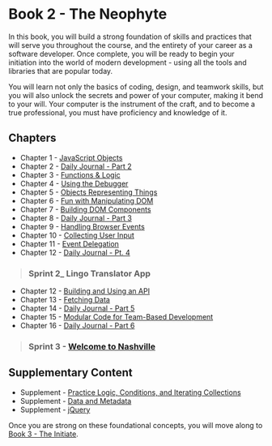 # Book 2 - The Neophyte

In this book, you will build a strong foundation of skills and practices that will serve you throughout the course, and the entirety of your career as a software developer. Once complete, you will be ready to begin your initiation into the world of modern development - using all the tools and libraries that are popular today.

You will learn not only the basics of coding, design, and teamwork skills, but you will also unlock the secrets and power of your computer, making it bend to your will. Your computer is the instrument of the craft, and to become a true professional, you must have proficiency and knowledge of it.

## Chapters

* Chapter 1 - [JavaScript Objects](./chapters/JS_OBJECTS.md)
* Chapter 2 - [Daily Journal - Part 2](./chapters/DAILY_JOURNAL_OBJECT_DOM.md)
* Chapter 3 - [Functions & Logic](./chapters/JS_FUNCTION_BASICS.md)
* Chapter 4 - [Using the Debugger](./chapters/MISC_DEBUGGING.md)
* Chapter 5 - [Objects Representing Things](./chapters/OBJECTS_AS_THINGS.md)
* Chapter 6 - [Fun with Manipulating DOM](./chapters/IDENTIFYING_DOM_COMPONENTS.md)
* Chapter 7 - [Building DOM Components](./chapters/JS_CREATING_COMPONENTS.md)
* Chapter 8 - [Daily Journal - Part 3](./chapters/DAILY_JOURNAL_DATA_DOM.md)
* Chapter 9 - [Handling Browser Events](./chapters/JS_EVENTS.md)
* Chapter 10 - [Collecting User Input](./chapters/JS_USER_INPUT_BASICS.md)
* Chapter 11 - [Event Delegation](./chapters/JS_EVENT_DELEGATION.md)
* Chapter 12 - [Daily Journal - Pt. 4](./chapters/DAILY_JOURNAL_CLICK_EVENTS.md)

> ### __Sprint 2___ Lingo Translator App

* Chapter 12 - [Building and Using an API](./chapters/JSON_SERVER_API.md)
* Chapter 13 - [Fetching Data](./chapters/FETCH_INTRO.md)
* Chapter 14 - [Daily Journal - Part 5](./chapters/DAILY_JOURNAL_FETCHING.md)
* Chapter 15 - [Modular Code for Team-Based Development](./chapters/DESIGN_MODULARITY.md)
* Chapter 16 - [Daily Journal - Part 6](./chapters/DAILY_JOURNAL_MODULAR.md)

> ### __Sprint 3__ - [Welcome to Nashville](./chapters/WELCOME_NASHVILLE.md)


## Supplementary Content

* Supplement - [Practice Logic, Conditions, and Iterating Collections](./chapters/JS_LOGIC_PRACTICE.md)
* Supplement - [Data and Metadata](./chapters/METADATA.md)
* Supplement - [jQuery](./chapters/JQUERY.md)


Once you are strong on these foundational concepts, you will move along to [Book 3 - The Initiate](../book-3-the-initiate/README.md).
